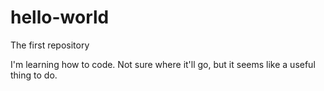 # hello-world
The first repository

I'm learning how to code. Not sure where it'll go, but it seems like a useful thing to do.
